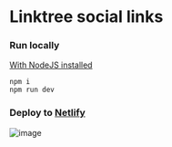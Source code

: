 # Linktree social links
### Run locally
[With NodeJS installed](https://nodejs.org/en/)
```console
npm i
npm run dev
```
### Deploy to [Netlify](https://netlify.com)
![image](https://user-images.githubusercontent.com/26565276/169665607-a61bf07b-b146-4d76-9084-677aea29459f.png)
